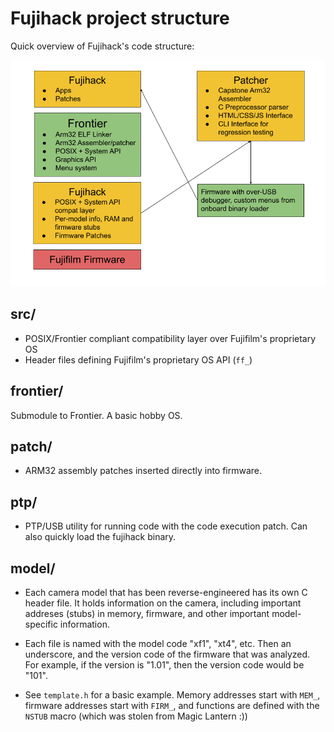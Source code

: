 # Fujihack project structure

Quick overview of Fujihack's code structure:

![flowchart](img/flow.png)

## src/
- POSIX/Frontier compliant compatibility layer over Fujifilm's proprietary OS
- Header files defining Fujifilm's proprietary OS API (`ff_`)

## frontier/
Submodule to Frontier. A basic hobby OS.

## patch/
- ARM32 assembly patches inserted directly into firmware.

## ptp/
- PTP/USB utility for running code with the code execution patch. Can also quickly load the fujihack binary.

## model/
- Each camera model that has been reverse-engineered has its own C header file.
It holds information on the camera, including important addreses (stubs) in memory, firmware, and other
important model-specific information.

- Each file is named with the model code "xf1", "xt4", etc. Then an underscore, and the version code of the
firmware that was analyzed. For example, if the version is "1.01", then the version code would be "101".

- See `template.h` for a basic example. Memory addresses start with `MEM_`, firmware addresses start with `FIRM_`,
and functions are defined with the `NSTUB` macro (which was stolen from Magic Lantern :))
